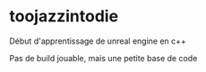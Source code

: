 # toojazzintodie

Début d'apprentissage de unreal engine en c++

Pas de build jouable, mais une petite base de code
